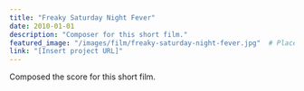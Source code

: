```yaml
---
title: "Freaky Saturday Night Fever"
date: 2010-01-01
description: "Composer for this short film."
featured_image: "/images/film/freaky-saturday-night-fever.jpg"  # Placeholder for artwork
link: "[Insert project URL]"
---
```

Composed the score for this short film.